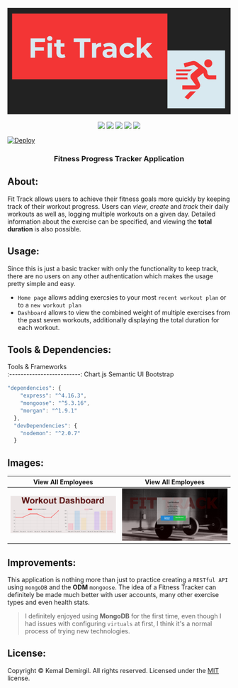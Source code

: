 
<p align = "center"> <img src="/public/images/logo.PNG"/> </p>
 
<p align = "center">
  <img src="https://img.shields.io/npm/v/npm?color=red&logo=npm"/>
  <img src="https://img.shields.io/node/v/jest"/>
  <img src="https://img.shields.io/github/license/kemaldemirgil/fit-track?color=cyan&label=License&logo=github&logoColor=cyan"/>
  <img src="https://img.shields.io/github/issues/kemaldemirgil/fit-track?color=yellow&label=Issues&logo=github&logoColor=yellow">
  <img src="https://img.shields.io/github/last-commit/kemaldemirgil/fit-track?color=orange&label=Last%20Commit&logo=git&logoColor=orange">
</p>


[![Deploy](https://www.herokucdn.com/deploy/button.svg)](https://my-fit-track.herokuapp.com/)

<h3 align = "center">Fitness Progress Tracker Application</h3>

## About:
Fit Track allows users to achieve their fitness goals more quickly by keeping track of their workout progress. Users can *view*, *create* and *track* their daily workouts as well as, logging multiple workouts on a given day. Detailed information about the exercise can be specified, and viewing the **total duration** is also possible.

## Usage:
Since this is just a basic tracker with only the functionality to keep track, there are no users on any other authentication which makes the usage pretty simple and easy.
- `Home page` allows adding exercsies to your most `recent workout plan` or to a `new workout plan`
- `Dashboard` allows to view the combined weight of multiple exercises from the past seven workouts, additionally displaying the total duration for each workout.

## Tools & Dependencies:
Tools & Frameworks      
:-------------------------:
Chart.js
Semantic UI
Bootstrap



```js
"dependencies": {
    "express": "^4.16.3",
    "mongoose": "^5.3.16",
    "morgan": "^1.9.1"
  },
  "devDependencies": {
    "nodemon": "^2.0.7"
  }
```

## Images:

View All Employees            | View All Employees            
:-------------------------:   |:-------------------------:   
![](/public/images/stats.PNG) |![](/public/images/workout.PNG) 


## Improvements:
This application is nothing more than just to practice creating a `RESTful API` using `mongoDB` and the **ODM** `mongoose`. The idea of a Fitness Tracker can definitely be made much better with user accounts, many other exercise types and even health stats.
> I definitely enjoyed using **MongoDB** for the first time, even though I had issues with configuring `virtuals` at first, I think it's a normal process of trying new technologies. 

## License:
Copyright © Kemal Demirgil. All rights reserved.
Licensed under the [MIT](https://github.com/kemaldemirgil/fit-track/blob/main/LICENSE) license.
